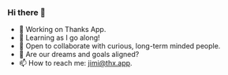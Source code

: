 ### Hi there 👋

<!--
**vbylen/vbylen** is a ✨ _special_ ✨ repository because its `README.md` (this file) appears on your GitHub profile.

Here are some ideas to get you started:
-->

- 🔭 Working on Thanks App.
- 🌱 Learning as I go along!
- 👯 Open to collaborate with curious, long-term minded people.
- 💬 Are our dreams and goals aligned?
- 📫 How to reach me: jimi@thx.app.

